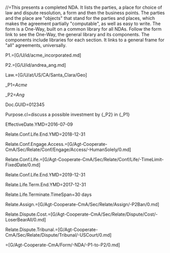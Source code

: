 //=This presents a completed NDA.  It lists the parties, a place for choice of law and dispute resolution, a form and then the business points.  The parties and the place are "objects" that stand for the parties and places, which makes the agreement partially "computable", as well as easy to write.  The form is a One-Way, built on a common library for all NDAs.  Follow the form link to see the One-Way, the general library and its components.  The components include libraries for each section.  It links to a general frame for "all" agreements, universally.

P1.=[G/U/id/acme_incorporated.md]

P2.=[G/U/id/andrea_ang.md]

Law.=[G/U/at/US/CA/Santa_Clara/Geo]

_P1=<i>Acme</i>

_P2=<i>Ang</i>

Doc.GUID=012345

Purpose.cl=discuss a possible investment by {_P2} in {_P1}

EffectiveDate.YMD=2016-07-09

Relate.Conf.Life.End.YMD=2018-12-31

Relate.Conf.Engage.Access.=[G/Agt-Cooperate-CmA/Sec/Relate/Conf/Engage/Access/-HumanSolely/0.md]

Relate.Conf.Life.=[G/Agt-Cooperate-CmA/Sec/Relate/Conf/Life/-TimeLimit-FixedDate/0.md]

Relate.Conf.Life.End.YMD=2019-12-31

Relate.Life.Term.End.YMD=2017-12-31

Relate.Life.Terminate.TimeSpan=30 days

Relate.Assign.=[G/Agt-Cooperate-CmA/Sec/Relate/Assign/-P2Ban/0.md]

Relate.Dispute.Cost.=[G/Agt-Cooperate-CmA/Sec/Relate/Dispute/Cost/-LoserBearAll/0.md]

Relate.Dispute.Tribunal.=[G/Agt-Cooperate-CmA/Sec/Relate/Dispute/Tribunal/-USCourt/0.md]

=[G/Agt-Cooperate-CmA/Form/-NDA/-P1-to-P2/0.md]
